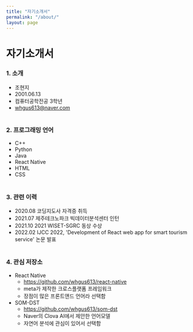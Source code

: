 ```yaml
---
title: "자기소개서"
permalink: "/about/"
layout: page
---
```


# 자기소개서   

### 1. 소개
- 조현지
- 2001.06.13
- 컴퓨터공학전공 3학년
- whgus613@naver.com
# 

### 2. 프로그래밍 언어
- C++
- Python
- Java
- React Native
- HTML
- CSS
# 


### 3. 관련 이력
- 2020.08 코딩지도사 자격증 취득
- 2021.07 제주테크노파크 빅데이터분석센터 인턴
- 2021.10 2021 WISET-SGRC 동상 수상  
- 2022.02 IJCC 2022, 'Development of React web app for smart tourism service' 논문 발표
# 

### 4. 관심 저장소
- React Native
  - https://github.com/whgus613/react-native
  - meta가 제작한 크로스플랫폼 프레임워크
  - 장점이 많은 프론트앤드 언어라 선택함
- SOM-DST
  - https://github.com/whgus613/som-dst
  - Naver의 Clova AI에서 제안한 언어모델
  - 자연어 분석에 관심이 있어서 선택함
#